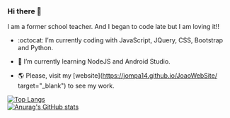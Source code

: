 ### Hi there 👋

I am a former school teacher. And I began to code late but I am loving it!!

- :octocat: I’m currently coding with JavaScript, JQuery, CSS, Bootstrap and Python.
- 🌱 I’m currently learning NodeJS and Android Studio.

- :earth_americas: Please, visit my [website](https://jompa14.github.io/JoaoWebSite/ target="_blank") to see my work.


[![Top Langs](https://github-readme-stats.vercel.app/api/top-langs/?username=Jompa14&layout=compact&count_private=true&theme=tokyonight)](https://github.com/anuraghazra/github-readme-stats)
\
[![Anurag's GitHub stats](https://github-readme-stats.vercel.app/api?username=Jompa14&show_icons=true&count_private=true&theme=tokyonight)](https://github.com/anuraghazra/github-readme-stats)


